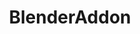 ---
layout: page
title: BlenderAddon
permalink: /modding/rise-of-nations/blender-addon/
redirect_to:
    - http://ryder25.com/modding/big-huge-engine/#RoNBlenderAddon
---